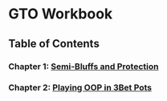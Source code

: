# GTO Workbook
## Table of Contents
### Chapter 1: [Semi-Bluffs and Protection](semi-bluffs-and-protection/chapter.md)
### Chapter 2: [Playing OOP in 3Bet Pots](3bet-pots-oop/chapter.md)